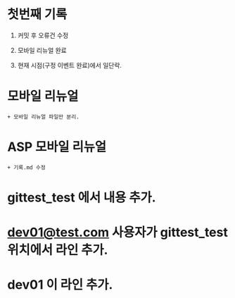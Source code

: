 # 첫번째 기록

1. 커밋 후 오류건 수정

2. 모바일 리뉴얼 완료

3. 현재 시점(구정 이벤트 완료)에서 일단락.

# 모바일 리뉴얼

    + 모바일 리뉴얼 파일만 분리.

# ASP 모바일 리뉴얼

    + 기록.md 수정    

# gittest_test 에서 내용 추가.

# dev01@test.com 사용자가 gittest_test 위치에서 라인 추가.

# dev01 이 라인 추가.
